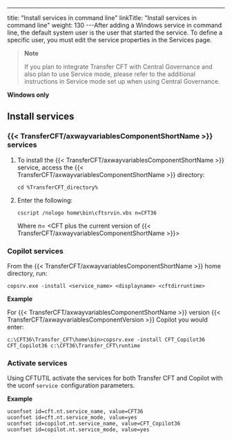 ---
title: "Install services in command line"
linkTitle: "Install services in command line"
weight: 130
---After adding a Windows service in command line, the default system user is the user that started the service. To define a specific user, you must edit the service properties in the Services page.

> **Note**
>
> If you plan to integrate Transfer CFT with Central Governance and also plan to use Service mode, please refer to the additional instructions in Service mode set up when using Central Governance.

****Windows only****

## Install services

### {{< TransferCFT/axwayvariablesComponentShortName  >}} services

1. To install the {{< TransferCFT/axwayvariablesComponentShortName >}} service, access the {{< TransferCFT/axwayvariablesComponentShortName >}} directory:

    `cd %TransferCFT_directory%`

1. Enter the following:

    `cscript /nologo home\bin\cftsrvin.vbs n=CFT36`

    Where n= &lt;CFT plus the current version of {{< TransferCFT/axwayvariablesComponentShortName >}}>

### Copilot services

From the {{< TransferCFT/axwayvariablesComponentShortName  >}} home directory, run:

`copsrv.exe -install <service_name> <displayname> <cftdirruntime>`

******Example******

For {{< TransferCFT/axwayvariablesComponentShortName  >}} version {{< TransferCFT/axwayvariablesComponentVersion  >}} Copilot you would enter:

`c:\CFT36\Transfer_CFT\home\bin>copsrv.exe -install CFT_Copilot36 CFT_Copilot36 c:\CFT36\Transfer_CFT\runtime`

### Activate services

Using CFTUTIL activate the services for both Transfer CFT and Copilot with the uconf `service `configuration parameters.

****Example****

```
uconfset id=cft.nt.service_name, value=CFT36
uconfset id=cft.nt.service_mode, value=yes
uconfset id=copilot.nt.service_name, value=CFT_Copilot36
uconfset id=copilot.nt.service_mode, value=yes
```
<span id="Service"></span>